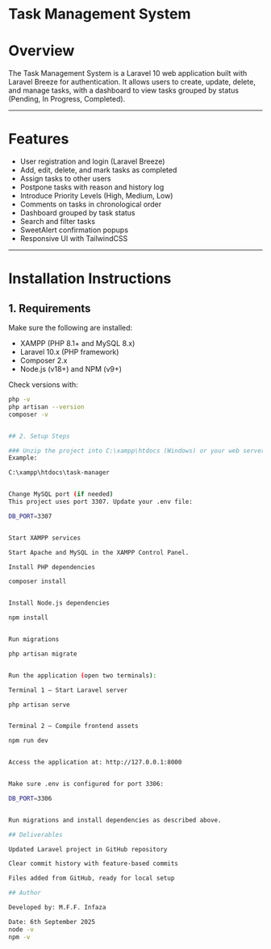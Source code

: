 # Task Management System

# Overview
The Task Management System is a Laravel 10 web application built with Laravel Breeze for authentication. It allows users to create, update, delete, and manage tasks, with a dashboard to view tasks grouped by status (Pending, In Progress, Completed).

---

# Features
- User registration and login (Laravel Breeze)  
- Add, edit, delete, and mark tasks as completed  
- Assign tasks to other users  
- Postpone tasks with reason and history log  
- Introduce Priority Levels (High, Medium, Low)  
- Comments on tasks in chronological order  
- Dashboard grouped by task status  
- Search and filter tasks  
- SweetAlert confirmation popups  
- Responsive UI with TailwindCSS  

---

# Installation Instructions

## 1. Requirements
Make sure the following are installed:  
- XAMPP (PHP 8.1+ and MySQL 8.x)  
- Laravel 10.x (PHP framework)  
- Composer 2.x  
- Node.js (v18+) and NPM (v9+)  

Check versions with:

```bash
php -v
php artisan --version
composer -v


## 2. Setup Steps

### Unzip the project into C:\xampp\htdocs (Windows) or your web server root.
Example:

C:\xampp\htdocs\task-manager


Change MySQL port (if needed)
This project uses port 3307. Update your .env file:

DB_PORT=3307


Start XAMPP services

Start Apache and MySQL in the XAMPP Control Panel.

Install PHP dependencies

composer install


Install Node.js dependencies

npm install


Run migrations

php artisan migrate


Run the application (open two terminals):

Terminal 1 – Start Laravel server

php artisan serve


Terminal 2 – Compile frontend assets

npm run dev


Access the application at: http://127.0.0.1:8000


Make sure .env is configured for port 3306:

DB_PORT=3306


Run migrations and install dependencies as described above.

## Deliverables

Updated Laravel project in GitHub repository

Clear commit history with feature-based commits

Files added from GitHub, ready for local setup

## Author

Developed by: M.F.F. Infaza

Date: 6th September 2025
node -v
npm -v

